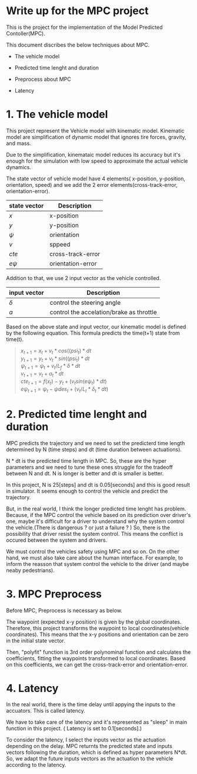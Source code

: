 # Write up for the MPC project

This is the project for the implementation of the Model Predicted Contoller(MPC).

This document discribes the below techniques about MPC.

- The vehicle model

- Predicted time lenght and duration

- Preprocess about MPC

- Latency

# 1. The vehicle model
This project represent the Vehicle model with kinematic model.
Kinematic model are simplification of dynamic model that ignores tire forces, gravity, and mass.

Due to the simplification, kinemataic model reduces its accuracy but it's enough for the simulation with low speed to approximate the actual vehicle dynamics.

The state vector of vehicle model have 4 elements( x-position, y-position, orientation, speed) and we add the 2 error elements(cross-track-error, orientation-error).

|state vector| Description|
|-----------|----------|
|$x$        |x-position|
|$y$        |y-position|
|$\psi$     |orientation|
|$v$        |sppeed|
|$cte$      |cross-track-error|
|$e\psi$    |orientation-error|

Addition to that, we use 2 input vector as the vehicle controlled.

|input vector| Description|
|-----------|-----|
|$\delta$   |control the steering angle|
|$a$        |control the accelation/brake as throttle|

Based on the above state and input vector, our kinematic model is defined by the following equation.
This formula predicts the time(t+1) state from time(t).

> $x_{t+1} = x_{t} + v_{t} * cos((psi_{t})*dt$ \
> $y_{t+1} = y_{t} + v_{t} * sin((psi_{t})*dt$ \
> $\psi_{t+1} = \psi_{t} + v_{t} / L_f* \delta *dt$ \
> $v_{t+1} = v_{t} + a_{t} *dt$ \
> $cte_{t+1} = f(x_{t}) - y_t + (v_{t} sin(e\psi_{t})*dt)$ \
> $e\psi_{t+1} = \psi_{t} - \psi des_{t} + (v_{t}/L_{t} * \delta_{t} *dt)$


# 2. Predicted time lenght and duration
MPC predicts the trajectory and we need to set the predicterd time length determined by N (time steps) and dt (time duration between actuations).


N * dt is the predicted time length in MPC.
So, these are the hyper parameters and we need to tune these ones struggle for the tradeoff between N and dt.
N is longer is better and dt is smaller is better.

In this project, N is 25[steps] and dt is 0.05[seconds] and this is good result in simulator. It seems enough to control the vehicle and predict the trajectory.

But, in the real world, I think the longer predicted time lenght has problem. Because, if the MPC control the vehicle based on its prediction over driver's one, maybe it's difficult for a driver to understand why the system control the vehicle.(There is dangerous ? or just a failure ? ) So, there is the possibility that driver resist the system control. This means the conflict is occured between the system and drivers.

We must control the vehicles safety using MPC and so on. On the other hand, we must also take care about the human interface. For example, to inform the reasson that system control the vehicle to the driver (and maybe neaby pedestrians).

# 3. MPC Preprocess
Before MPC, Preprocess is necessary as below.

The waypoint (expected x-y position) is given by the global coordinates. Therefore, this project transforms the waypoint to local coordinates(vehicle coordinates).
This means that the x-y positions and orientation can be zero in the initial state vector.

Then, "polyfit" function is 3rd order polynominal function and calculates the coefficients, fitting the waypoints transformed to local coordinates.
Based on this coefficients, we can get the cross-track-error and orientation-error.


# 4. Latency
In the real world, there is the time delay until appying the inputs to the accuators. This is called latency.

We have to take care of the latency and it's represented as "sleep" in main function in this project.
( Latency is set to 0.1[seconds].)

To consider the latency, I select the inputs vector as the actuation depending on the delay.
MPC returnts the predicted state and inputs vectors following the duration, which is defined as hyper parameters N*dt.
So, we adapt the future inputs vectors as the actuation to the vehicle according to the latency.